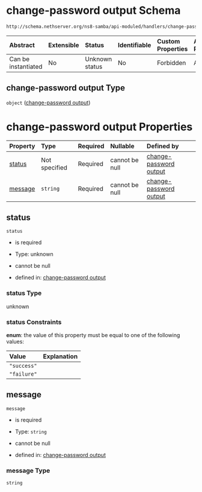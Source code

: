 # change-password output Schema

```txt
http://schema.nethserver.org/ns8-samba/api-moduled/handlers/change-password/validate-output.json
```



| Abstract            | Extensible | Status         | Identifiable | Custom Properties | Additional Properties | Access Restrictions | Defined In                                                                          |
| :------------------ | :--------- | :------------- | :----------- | :---------------- | :-------------------- | :------------------ | :---------------------------------------------------------------------------------- |
| Can be instantiated | No         | Unknown status | No           | Forbidden         | Allowed               | none                | [validate-output.json](change-password/validate-output.json "open original schema") |

## change-password output Type

`object` ([change-password output](validate-output.md))

# change-password output Properties

| Property            | Type          | Required | Nullable       | Defined by                                                                                                                                                                             |
| :------------------ | :------------ | :------- | :------------- | :------------------------------------------------------------------------------------------------------------------------------------------------------------------------------------- |
| [status](#status)   | Not specified | Required | cannot be null | [change-password output](validate-output-properties-status.md "http://schema.nethserver.org/ns8-samba/api-moduled/handlers/change-password/validate-output.json#/properties/status")   |
| [message](#message) | `string`      | Required | cannot be null | [change-password output](validate-output-properties-message.md "http://schema.nethserver.org/ns8-samba/api-moduled/handlers/change-password/validate-output.json#/properties/message") |

## status



`status`

* is required

* Type: unknown

* cannot be null

* defined in: [change-password output](validate-output-properties-status.md "http://schema.nethserver.org/ns8-samba/api-moduled/handlers/change-password/validate-output.json#/properties/status")

### status Type

unknown

### status Constraints

**enum**: the value of this property must be equal to one of the following values:

| Value       | Explanation |
| :---------- | :---------- |
| `"success"` |             |
| `"failure"` |             |

## message



`message`

* is required

* Type: `string`

* cannot be null

* defined in: [change-password output](validate-output-properties-message.md "http://schema.nethserver.org/ns8-samba/api-moduled/handlers/change-password/validate-output.json#/properties/message")

### message Type

`string`
